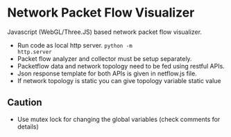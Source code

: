 # Network Packet Flow Visualizer 
Javascript (WebGL/Three.JS) based network packet flow visualizer.


- Run code as local http server.
  <code>python -m http.server</code>
- Packet flow analyzer and collector must be setup separately.
- Packetflow data and network topology need to be fed using restful APIs. 
- Json response template for both APIs is given in netflow.js file.
- If network topology is static you can give topology variable static value


## Caution
- Use mutex lock for changing the global variables (check comments for details)
